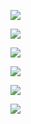 ![](https://i.imgur.com/vZwzG55.png)

![](https://i.imgur.com/neyZL6Z.png)

![](https://i.imgur.com/EvBqj2O.png)

![](https://i.imgur.com/8zR2JHE.png)

![](https://i.imgur.com/SSa4w4I.png)


![](https://i.imgur.com/U4OkGCy.png)
